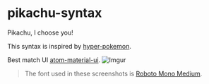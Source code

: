 # pikachu-syntax
Pikachu, I choose you!

This syntax is inspired by [hyper-pokemon](https://github.com/klauscfhq/hyper-pokemon).

Best match UI [atom-material-ui](https://atom.io/themes/atom-material-ui).
![Imgur](https://i.imgur.com/Sm4ydH4.png)
> The font used in these screenshots is [Roboto Mono Medium](https://fonts.google.com/specimen/Roboto+Mono).
